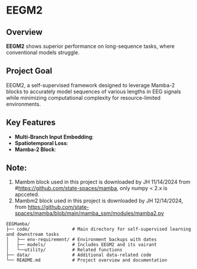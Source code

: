 # EEGM2

## Overview
**EEGM2** shows superior performance on long-sequence tasks, where conventional models struggle.
## Project Goal
EEGM2, a self-supervised framework designed to leverage Mamba-2 blocks to accurately model sequences of various lengths in EEG signals while minimizing computational complexity for resource-limited environments. 
## Key Features
- **Multi-Branch Input Embedding**: 
- **Spatiotemporal Loss**: 
- **Mamba-2 Block**: 

## Note:

1. Mambm block used in this project is downloaded by JH 11/14/2024 from #https://github.com/state-spaces/mamba, only numpy < 2.x is apcceted.
2. Mambm2 block used in this project is downloaded by JH 12/14/2024, from https://github.com/state-spaces/mamba/blob/main/mamba_ssm/modules/mamba2.py


```plaintext
EEGMamba/
├── code/                # Main directory for self-supervised learning and downstream tasks
│   ├── env-requirement/ # Environment backups with dates
│   ├── models/          # Includes EEGM2 and its vairant
│   └──utility/          # Related functions         
├── data/                # Additional data-related code 
└── README.md            # Project overview and documentation



